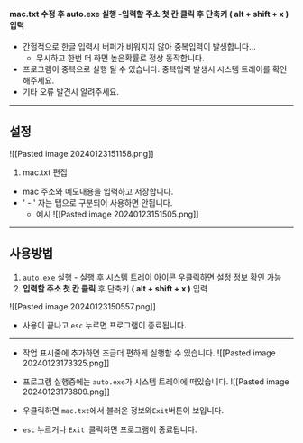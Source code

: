 #### mac.txt 수정 후 auto.exe 실행 -입력할 주소 첫 칸 클릭 후 단축키 **( alt + shift + x )** 입력
- 간헐적으로 한글 입력시 버퍼가 비워지지 않아 중복입력이 발생합니다...
	- 무시하고 한번 더 하면 높은확률로 정상 동작합니다.
- 프로그램이 중복으로 실행 될 수 있습니다. 중복입력 발생시 시스템 트레이를 확인해주세요.
- 기타 오류 발견시 알려주세요.
---

## 설정
![[Pasted image 20240123151158.png]]
1. mac.txt 편집
- mac 주소와 메모내용을 입력하고 저장합니다.
- ' - ' 자는 탭으로 구분되어 사용하면 안됩니다.
	- 예시
		 ![[Pasted image 20240123151505.png]]
---
## 사용방법
1. `auto.exe` 실행 - 실행 후 시스템 트레이 아이콘 우클릭하면 설정 정보 확인 가능
2. **입력할 주소 첫 칸 클릭** 후 단축키 **( alt + shift + x )** 입력

![[Pasted image 20240123150557.png]]

- 사용이 끝나고 `esc` 누르면 프로그램이 종료됩니다.

---
- 작업 표시줄에 추가하면 조금더 편하게 실행할 수 있습니다.
	![[Pasted image 20240123173325.png]]

- 프로그램 실행중에는 `auto.exe`가 시스템 트레이에 떠있습니다.
	![[Pasted image 20240123173809.png]] 
- 우클릭하면 `mac.txt`에서 불러온 정보와` Exit `버튼이 보입니다.
- `esc` 누르거나 `Exit `클릭하면 프로그램이 종료됩니다.